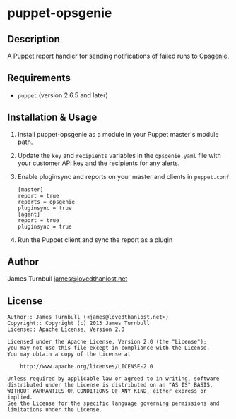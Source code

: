 puppet-opsgenie
==========

Description
-----------

A Puppet report handler for sending notifications of failed runs to
[Opsgenie](http://www.opsgenie.com).

Requirements
------------

* `puppet` (version 2.6.5 and later)

Installation & Usage
--------------------

1.  Install puppet-opsgenie as a module in your Puppet master's module
    path.

2.  Update the `key` and `recipients` variables in the `opsgenie.yaml` file with your
    customer API key and the recipients for any alerts.

3.  Enable pluginsync and reports on your master and clients in `puppet.conf`

        [master]
        report = true
        reports = opsgenie
        pluginsync = true
        [agent]
        report = true
        pluginsync = true

4.  Run the Puppet client and sync the report as a plugin

Author
------

James Turnbull <james@lovedthanlost.net>

License
-------

    Author:: James Turnbull (<james@lovedthanlost.net>)
    Copyright:: Copyright (c) 2013 James Turnbull
    License:: Apache License, Version 2.0

    Licensed under the Apache License, Version 2.0 (the "License");
    you may not use this file except in compliance with the License.
    You may obtain a copy of the License at

        http://www.apache.org/licenses/LICENSE-2.0

    Unless required by applicable law or agreed to in writing, software
    distributed under the License is distributed on an "AS IS" BASIS,
    WITHOUT WARRANTIES OR CONDITIONS OF ANY KIND, either express or implied.
    See the License for the specific language governing permissions and
    limitations under the License.
